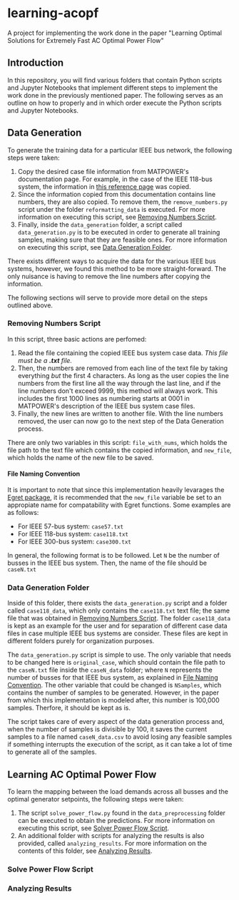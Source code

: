 # learning-acopf
A project for implementing the work done in the paper "Learning Optimal Solutions for Extremely Fast AC Optimal Power Flow"

## Introduction

In this repository, you will find various folders that contain Python scripts and Jupyter Notebooks that implement different steps to implement the work done in the previously mentioned paper. The following serves as an outline on how to properly and in which order execute the Python scripts and Jupyter Notebooks.

## Data Generation

To generate the training data for a particular IEEE bus network, the following steps were taken:

1. Copy the desired case file information from MATPOWER's documentation page. For example, in the case of the IEEE 118-bus system, the information in [this reference page](https://matpower.org/docs/ref/matpower5.0/case118.html) was copied.
2. Since the information copied from this documentation contains line numbers, they are also copied. To remove them, the `remove_numbers.py` script under the folder `reformatting_data` is executed. For more information on executing this script, see [Removing Numbers Script](#removing-numbers-script).
3. Finally, inside the `data_generation` folder, a script called `data_generation.py` is to be executed in order to generate all training samples, making sure that they are feasible ones. For more information on executing this script, see [Data Generation Folder](#data-generation-folder).

There exists different ways to acquire the data for the various IEEE bus systems, however, we found this method to be more straight-forward. The only nuisance is having to remove the line numbers after copying the information.

The following sections will serve to provide more detail on the steps outlined above.

### Removing Numbers Script

In this script, three basic actions are perfomed:

1. Read the file containing the copied IEEE bus system case data. *This file must be a **.txt** file.*
2. Then, the numbers are removed from each line of the text file by taking everything *but* the first 4 characters. As long as the user copies the line numbers from the first line all the way through the last line, and if the line numbers don't exceed 9999, this method will always work. This includes the first 1000 lines as numbering starts at 0001 in MATPOWER's description of the IEEE bus system case files.
3. Finally, the new lines are written to another file. With the line numbers removed, the user can now go to the next step of the Data Generation process.

There are only two variables in this script: `file_with_nums`, which holds the file path to the text file which contains the copied information, and `new_file`, which holds the name of the new file to be saved. 

#### File Naming Convention

It is important to note that since this implementation heavily levarages the [Egret package](https://github.com/grid-parity-exchange/Egret), it is recommended that the `new_file` variable be set to an appropiate name for compatability with Egret functions. Some examples are as follows:

- For IEEE 57-bus system: `case57.txt`
- For IEEE 118-bus system: `case118.txt`
- For IEEE 300-bus system: `case300.txt`

In general, the following format is to be followed. Let `N` be the number of busses in the IEEE bus system. Then, the name of the file should be `caseN.txt`

### Data Generation Folder

Inside of this folder, there exists the `data_generation.py` script and a folder called `case118_data`, which only contains the `case118.txt` text file; the same file that was obtained in [Removing Numbers Script](#removing-numbers-script). The folder `case118_data` is kept as an example for the user and for separation of different case data files in case multiple IEEE bus systems are consider. These files are kept in different folders purely for organization purposes.

The `data_generation.py` script is simple to use. The only variable that needs to be changed here is `original_case`, which should contain the file path to the `caseN.txt` file inside the `caseN_data` folder; where `N` represents the number of busses for that IEEE bus system, as explained in [File Naming Convention](#file-naming-convention). The other variable that could be changed is `NSamples`, which contains the number of samples to be generated. However, in the paper from which this implementation is modeled after, this number is 100,000 samples. Therfore, it should be kept as is.

The script takes care of every aspect of the data generation process and, when the number of samples is divisible by 100, it saves the current samples to a file named `caseN_data.csv` to avoid losing any feasible samples if something interrupts the execution of the script, as it can take a lot of time to generate all of the samples.

## Learning AC Optimal Power Flow

To learn the mapping between the load demands across all busses and the optimal generator setpoints, the following steps were taken:

1. The script `solve_power_flow.py` found in the `data_preprocessing` folder can be executed to obtain the predictions. For more information on executing this script, see [Solver Power Flow Script](#solve-power-flow-script).
2. An additional folder with scripts for analyzing the results is also provided, called `analyzing_results`. For more information on the contents of this folder, see [Analyzing Results](#analyzing-results).

### Solve Power Flow Script

### Analyzing Results
